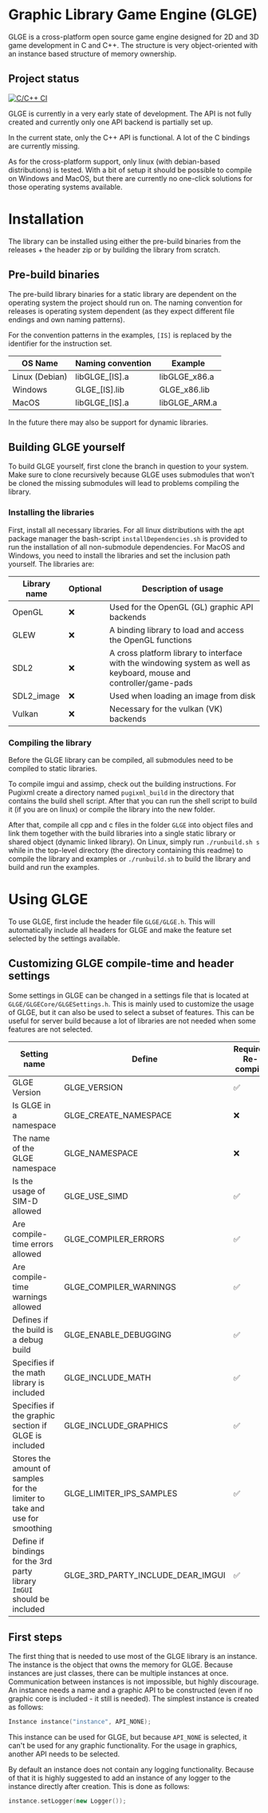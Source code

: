 # Graphic Library Game Engine (GLGE)
GLGE is a cross-platform open source game engine designed for 2D and 3D game development in C and C++. The structure is very object-oriented with an instance based structure of memory ownership. 

## Project status
[![C/C++ CI](https://github.com/DM8AT/GLGE/actions/workflows/c-cpp.yml/badge.svg)](https://github.com/DM8AT/GLGE/actions/workflows/c-cpp.yml)

GLGE is currently in a very early state of development. The API is not fully created and currently only one API backend is partially set up. 

In the current state, only the C++ API is functional. A lot of the C bindings are currently missing. 

As for the cross-platform support, only linux (with debian-based distributions) is tested. With a bit of setup it should be possible to compile on Windows and MacOS, but there are currently no one-click solutions for those operating systems available. 

# Installation
The library can be installed using either the pre-build binaries from the releases + the header zip or by building the library from scratch. 

## Pre-build binaries
The pre-build library binaries for a static library are dependent on the operating system the project should run on. The naming convention for releases is operating system dependent (as they expect different file endings and own naming patterns). 

For the convention patterns in the examples, `[IS]` is replaced by the identifier for the instruction set. 

| OS Name | Naming convention | Example |
|---------|-------------------|---------|
| Linux (Debian) | libGLGE_[IS].a | libGLGE_x86.a | 
| Windows | GLGE_[IS].lib | GLGE_x86.lib |
| MacOS | libGLGE_[IS].a | libGLGE_ARM.a |

In the future there may also be support for dynamic libraries. 

## Building GLGE yourself
To build GLGE yourself, first clone the branch in question to your system. Make sure to clone recursively because GLGE uses submodules that won't be cloned the missing submodules will lead to problems compiling the library. 

### Installing the libraries
First, install all necessary libraries. For all linux distributions with the apt package manager the bash-script `installDependencies.sh` is provided to run the installation of all non-submodule dependencies. For MacOS and Windows, you need to install the libraries and set the inclusion path yourself. The libraries are: 

| Library name | Optional | Description of usage |
|--------------|----------|----------------------|
| OpenGL       | :x:      | Used for the OpenGL (GL) graphic API backends |
| GLEW         | :x:      | A binding library to load and access the OpenGL functions |
| SDL2         | :x:      | A cross platform library to interface with the windowing system as well as keyboard, mouse and controller/game-pads |
| SDL2_image   | :x:      | Used when loading an image from disk |
| Vulkan       | :x:      | Necessary for the vulkan (VK) backends |

### Compiling the library
Before the GLGE library can be compiled, all submodules need to be compiled to static libraries. 

To compile imgui and assimp, check out the building instructions. For Pugixml create a directory named `pugixml_build` in the directory that contains the build shell script. After that you can run the shell script to build it (if you are on linux) or compile the library into the new folder. 

After that, compile all cpp and c files in the folder `GLGE` into object files and link them together with the build libraries into a single static library or shared object (dynamic linked library). On Linux, simply run `./runbuild.sh s` while in the top-level directory (the directory containing this readme) to compile the library and examples or `./runbuild.sh` to build the library and build and run the examples. 

# Using GLGE
To use GLGE, first include the header file `GLGE/GLGE.h`. This will automatically include all headers for GLGE and make the feature set selected by the settings available. 

## Customizing GLGE compile-time and header settings
Some settings in GLGE can be changed in a settings file that is located at `GLGE/GLGECore/GLGESettings.h`. This is mainly used to customize the usage of GLGE, but it can also be used to select a subset of features. This can be useful for server build because a lot of libraries are not needed when some features are not selected. 

| Setting name | Define | Requires Re-compile | Default value | Safe to change |
|--------------|--------|---------------------|---------------|----------------|
| GLGE Version | GLGE_VERSION | :white_check_mark: | 0.1.0 (Currently) | Only for development |
| Is GLGE in a namespace | GLGE_CREATE_NAMESPACE | :x: | 0 / false | :white_check_mark: |
| The name of the GLGE namespace | GLGE_NAMESPACE | :x: | GLGE | :white_check_mark: |
| Is the usage of SIM-D allowed | GLGE_USE_SIMD | :white_check_mark: | 1 / true | :white_check_mark: |
| Are compile-time errors allowed | GLGE_COMPILER_ERRORS | :white_check_mark: | 1 / true | :warning: |
| Are compile-time warnings allowed | GLGE_COMPILER_WARNINGS | :white_check_mark: | 1 / true | :warning: |
| Defines if the build is a debug build | GLGE_ENABLE_DEBUGGING | :white_check_mark: | 1 / true | :white_check_mark: |
| Specifies if the math library is included | GLGE_INCLUDE_MATH | :white_check_mark: | 1 / true | :x: |
| Specifies if the graphic section if GLGE is included | GLGE_INCLUDE_GRAPHICS | :white_check_mark: | 1 / true | :white_check_mark: |
| Stores the amount of samples for the limiter to take and use for smoothing | GLGE_LIMITER_IPS_SAMPLES | :white_check_mark: | 32 | :white_check_mark: |
| Define if bindings for the 3rd party library `ImGUI` should be included | GLGE_3RD_PARTY_INCLUDE_DEAR_IMGUI | :white_check_mark: | 1 / true | :white_check_mark: |

## First steps
The first thing that is needed to use most of the GLGE library is an instance. The instance is the object that owns the memory for GLGE. Because instances are just classes, there can be multiple instances at once. Communication between instances is not impossible, but highly discourage. An instance needs a name and a graphic API to be constructed (even if no graphic core is included - it still is needed). The simplest instance is created as follows:
```cpp
Instance instance("instance", API_NONE);
```
This instance can be used for GLGE, but because `API_NONE` is selected, it can't be used for any graphic functionality. For the usage in graphics, another API needs to be selected. 

By default an instance does not contain any logging functionality. Because of that it is highly suggested to add an instance of any logger to the instance directly after creation. This is done as follows:
```cpp
instance.setLogger(new Logger());
```